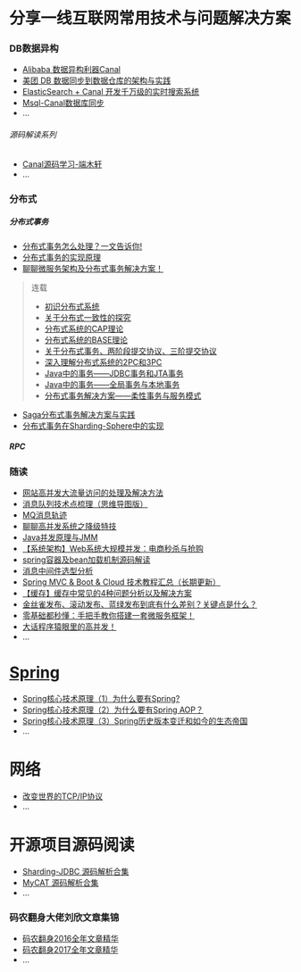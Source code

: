 # 分享一线互联网常用技术与问题解决方案


### DB数据异构
* [Alibaba 数据异构利器Canal](https://github.com/alibaba/canal)
* [美团 DB 数据同步到数据仓库的架构与实践](https://tech.meituan.com/binlog_dw.html)
* [ElasticSearch + Canal 开发千万级的实时搜索系统](https://mp.weixin.qq.com/s/ztVsWqAtO1kT9dFZLW3rZg)
* [Msql-Canal数据库同步](https://mp.weixin.qq.com/s/TwhzVdEIEIGx2Rir_5tG8w)
* ...
###### 源码解读系列
* [Canal源码学习-端木轩](notes/canal_源码解读.md)
* ...

### 分布式
##### 分布式事务
* [分布式事务怎么处理？一文告诉你!](https://mp.weixin.qq.com/s?__biz=MjM5NzMyMjUwMg==&mid=2247484753&idx=1&sn=fe10b3214b402c132d2dfcd44b9429b9&chksm=a6da8f3891ad062eef19a4e09b5565da313207f4cb508dccb934d857a5efce7d21856016d2ae&scene=0#rd)
* [分布式事务的实现原理](https://mp.weixin.qq.com/s?__biz=MzIyNjE4NjI2Nw==&mid=2652561049&idx=1&sn=474130817146891a890454029e02d80a&chksm=f39a3bedc4edb2fbd501ecff2daa7a8ffa5f93d327bf0d434abe7ba8c63568fd959c493bc482&scene=0#rd)
* [聊聊微服务架构及分布式事务解决方案！](https://mp.weixin.qq.com/s?__biz=MzI3ODcxMzQzMw==&mid=2247486512&idx=1&sn=01ce7459e71ffe204025fb66248a0c08&chksm=eb538906dc240010f561e14f4a71f98db2e35eee892523e71456675bdbe30c56b0096433d975&scene=0#rd)
> 连载
>* [初识分布式系统](https://www.hollischuang.com/archives/655)
>* [关于分布式一致性的探究](https://www.hollischuang.com/archives/663)
>* [分布式系统的CAP理论](https://www.hollischuang.com/archives/666)
>* [分布式系统的BASE理论](https://www.hollischuang.com/archives/672)
>* [关于分布式事务、两阶段提交协议、三阶提交协议](https://www.hollischuang.com/archives/681)
>* [深入理解分布式系统的2PC和3PC](https://www.hollischuang.com/archives/1580)
>* [Java中的事务——JDBC事务和JTA事务](https://www.hollischuang.com/archives/1658)
>* [Java中的事务——全局事务与本地事务](https://www.hollischuang.com/archives/1678)
>* [分布式事务解决方案——柔性事务与服务模式](https://www.hollischuang.com/archives/2591)
* [Saga分布式事务解决方案与实践](https://mp.weixin.qq.com/s?__biz=MzI4MTY5NTk4Ng==&mid=2247489026&amp;idx=1&amp;sn=67184a64653164d1c48255e0e87373c8&source=41#wechat_redirect)
* [分布式事务在Sharding-Sphere中的实现](https://mp.weixin.qq.com/s?__biz=MzI4NTA1MDEwNg==&mid=2650769307&idx=1&sn=472840471324f466032aecef2df1be68&chksm=f3f9320ec48ebb18a853a55c5338b21e7a3303f12c68b648d6130cfae7a0fdcde1b72e3f2403&scene=0#rd)
##### RPC

### 随读
* [网站高并发大流量访问的处理及解决方法](http://mp.weixin.qq.com/s/OMyWg53xBF2_Lk0QYDOWpw)
* [消息队列技术点梳理（思维导图版）](https://mp.weixin.qq.com/s/8btqiyxPY1XhvN2UTqDUxw)
* [MQ消息轨迹](http://mp.weixin.qq.com/s/h3Q8tLUFjta0i14OXiExqQ)
* [聊聊高并发系统之降级特技](http://mp.weixin.qq.com/s/FcPzLkP7n8MVaOnZibGs1w)
* [Java并发原理与JMM](http://mp.weixin.qq.com/s/z057Va1JNNOjTTrnuE9pPg)
* [【系统架构】Web系统大规模并发：电商秒杀与抢购](http://mp.weixin.qq.com/s/zDbcV_vJeBOnAYxK0WEJQQ)
* [spring容器及bean加载机制源码解读](http://mp.weixin.qq.com/s/zRjokN97kBu__mcuEBC_Lg)
* [消息中间件选型分析](http://mp.weixin.qq.com/s/Zwd1USlOCkQvsG96eSwvpg)
* [Spring MVC & Boot & Cloud 技术教程汇总（长期更新）](https://mp.weixin.qq.com/s/qLnHqK6AKCoFHBlPdablxw)
* [【缓存】缓存中常见的4种问题分析以及解决方案](https://blog.csdn.net/zzh920625/article/details/78173099?from=timeline&isappinstalled=0#10006-weixin-1-52626-6b3bffd01fdde4900130bc5a2751b6d1)
* [金丝雀发布、滚动发布、蓝绿发布到底有什么差别？关键点是什么？](http://mp.weixin.qq.com/s/WdCM6cOmjdhAEa6PtviH9A)
* [零基础都秒懂：手把手教你搭建一套微服务框架！](http://mp.weixin.qq.com/s/lokfpgObn6bF7BahARfkfg)
* [大话程序猿眼里的高并发！](http://mp.weixin.qq.com/s/gf_h9IQz-oZ_wxis0yUEHg)
* ...

# [Spring](notes/Spring.md)
* [Spring核心技术原理（1）为什么要有Spring?](https://mp.weixin.qq.com/s/s77m4K272p6qm4VmEDdbCw)
* [Spring核心技术原理（2）为什么要有Spring AOP？](https://mp.weixin.qq.com/s/Jcpp-5dib242nuhizU3dmQ)
* [Spring核心技术原理（3）Spring历史版本变迁和如今的生态帝国](https://mp.weixin.qq.com/s/CoCZlFAKzCNVFqk3w3Pzpg)
* ...

# 网络
* [改变世界的TCP/IP协议](https://mp.weixin.qq.com/s/qDHY7r068UTpJnYcJ1Favw)
* ...
# 开源项目源码阅读
* [Sharding-JDBC 源码解析合集](http://www.iocoder.cn/categories/Sharding-JDBC/?mp)
* [MyCAT 源码解析合集](http://www.iocoder.cn/categories/MyCAT/?mp)
* ...

### 码农翻身大佬刘欣文章集锦
* [码农翻身2016全年文章精华](https://mp.weixin.qq.com/s/EjVfk1iOuQUjLfPxt_DJ7Q)
* [码农翻身2017全年文章精华](https://mp.weixin.qq.com/s/cbaR--hlEN37fwTIRNhKaQ)
* ...